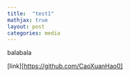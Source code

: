 ```yaml
---
title:  "test1"
mathjax: true
layout: post
categories: media
---
```


balabala

[link][https://github.com/CaoXuanHao0]
